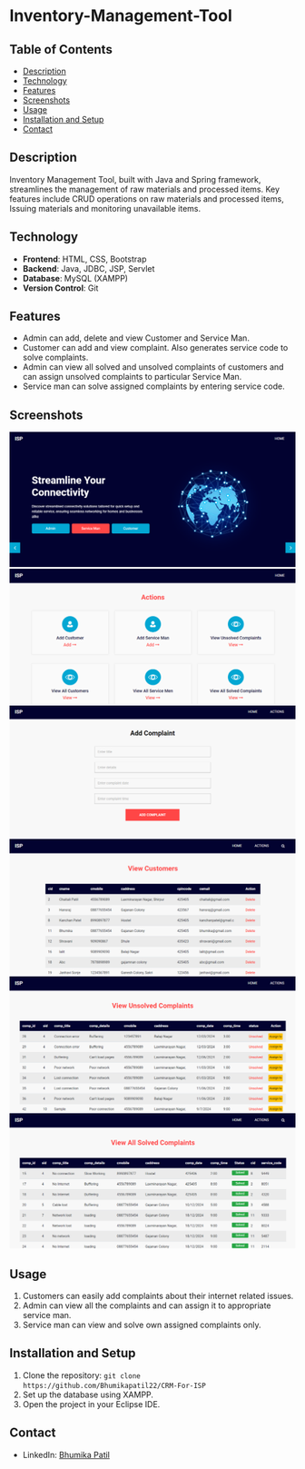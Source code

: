 # Inventory-Management-Tool

## Table of Contents
+ [Description](#description)
+ [Technology](#technology)
+ [Features](#features)
+ [Screenshots](#screenshots)
+ [Usage](#usage)
+ [Installation and Setup](#installationandsetup)
+ [Contact](#contact)

## Description <a name="description"></a>
Inventory Management Tool, built with Java and Spring framework, streamlines the management of raw materials and processed items. Key features include CRUD operations on raw materials and processed items, Issuing materials and monitoring unavailable items.

## Technology <a name="technology"></a>
- **Frontend**: HTML, CSS, Bootstrap
- **Backend**: Java, JDBC, JSP, Servlet
- **Database**: MySQL (XAMPP)
- **Version Control**: Git

## Features <a name="features"></a>
- Admin can add, delete and view Customer and Service Man.
- Customer can add and view complaint. Also generates service code to solve complaints.
- Admin can view all solved and unsolved complaints of customers and can assign unsolved complaints to particular Service Man.
- Service man can solve assigned complaints by entering service code.

## Screenshots <a name="screenshots"></a>

![Screenshot 1](https://github.com/Bhumikapatil22/CRM-For-ISP/blob/main/images/1.png)
![Screenshot 2](https://github.com/Bhumikapatil22/CRM-For-ISP/blob/main/images/2.png)
![Screenshot 3](https://github.com/Bhumikapatil22/CRM-For-ISP/blob/main/images/3.png)
![Screenshot 4](https://github.com/Bhumikapatil22/CRM-For-ISP/blob/main/images/4.png)
![Screenshot 5](https://github.com/Bhumikapatil22/CRM-For-ISP/blob/main/images/5.png)
![Screenshot 6](https://github.com/Bhumikapatil22/CRM-For-ISP/blob/main/images/6.png)

## Usage <a name="usage"></a> 
1. Customers can easily add complaints about their internet related issues.
2. Admin can view all the complaints and can assign it to appropriate service man.
3. Service man can view and solve own assigned complaints only.

## Installation and Setup <a name="installationandsetup"></a>
1. Clone the repository: `git clone https://github.com/Bhumikapatil22/CRM-For-ISP`
2. Set up the database using XAMPP.
3. Open the project in your Eclipse IDE.

## Contact <a name="contact"></a>
- LinkedIn: [Bhumika Patil](https://www.linkedin.com/in/bhumika-patil-490aba25a)
